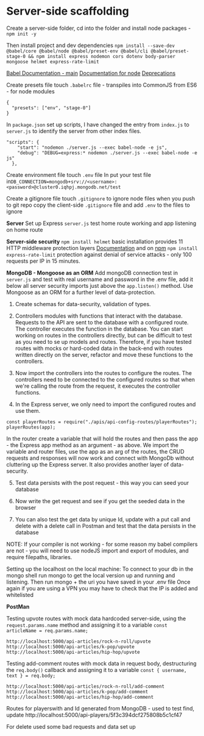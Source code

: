 # Server-side scaffolding

Create a server-side folder, cd into the folder and install node packages - `npm init -y`

Then install project and dev dependencies
`npm install --save-dev @babel/core @babel/node @babel/preset-env @babel/cli @babel/preset-stage-0 && npm install express nodemon cors dotenv body-parser mongoose helmet express-rate-limit`

[Babel Documentation - main](https://babeljs.io/docs/en/)
[Documentation for node](https://babeljs.io/docs/en/babel-node)
[Deprecations](https://babeljs.io/docs/en/v7-migration)

Create presets file touch `.babelrc` file - transpiles into CommonJS from ES6 - for node modules

```
{
  "presets": ["env", "stage-0"]
}
```

In `package.json` set up scripts, I have changed the entry from `index.js` to `server.js` to identify the server from other index files.

```
"scripts": {
    "start": "nodemon ./server.js --exec babel-node -e js",
    "debug": "DEBUG=express:* nodemon ./server.js --exec babel-node -e js"
  },
```

Create environment file touch `.env` file
In put your test file in`DB_CONNECTION=mongodb+srv://<username>:<password>@cluster0.iqhpj.mongodb.net/test`

Create a gitignore file touch `.gitignore` to ignore node files when you push to git repo copy the client-side `.gitignore` file and add `.env` to the files to ignore

**Server**
Set up Express `server.js` test home route working and app listening on home route

**Server-side security**
`npm install helmet` basic installation provides 11 HTTP middleware protection layers
[Documentation](helmetjs.github.io) and on [npm](https://www.npmjs.com/package/helmet)
`npm install express-rate-limit` protection against denial of service attacks - only 100 requests per IP in 15 minutes.

**MongoDB - Mongoose as an ORM**
Add mongoDB connection test in `server.js` and test with real username and password in the .env file, add it below all server security imports just above the `app.listen()` method. Use Mongoose as an ORM for a further level of data-protection.

1. Create schemas for data-security, validation of types.

2. Controllers modules with functions that interact with the database. Requests to the API are sent to the database with a configured route. The controller executes the function in the database. You can start working on routes in the controllers directly, but can be difficult to test as you need to se up models and routes. Therefore, if you have tested routes with mocks or hard-coded data in the back-end with routes written directly on the server, refactor and move these functions to the controllers.

3. Now import the controllers into the routes to configure the routes. The controllers need to be connected to the configured routes so that when we're calling the route from the request, it executes the controller functions.

4. In the Express server, we only need to import the configured routes and use them.

```
const playerRoutes = require("./apis/api-config-routes/playerRoutes");
playerRoutes(app);
```

In the router create a variable that will hold the routes and then pass the app - the Express app method as an argument - as above. We import the variable and router files, use the app as an arg of the routes, the CRUD requests and responses will now work and connect with MongoDb without cluttering up the Express server. It also provides another layer of data-security.

5. Test data persists with the post request - this way you can seed your database

6. Now write the get request and see if you get the seeded data in the browser

7. You can also test the get data by unique Id, update with a put call and delete with a delete call in Postman and test that the data persists in the database

NOTE: If your compiler is not working - for some reason my babel compilers are not - you will need to use nodeJS import and export of modules, and require filepaths, libraries.

Setting up the localhost on the local machine:
To connect to your db in the mongo shell run mongo to get the local version up and running and listening. Then run mongo + the uri you have saved in your .env file
Once again if you are using a VPN you may have to check that the IP is added and whitelisted

**PostMan**

Testing upvote routes with mock data hardcoded server-side, using the `request.params.name` method and assigning it to a variable `const articleName = req.params.name;`

```
http://localhost:5000/api-articles/rock-n-roll/upvote
http://localhost:5000/api-articles/k-pop/upvote
http://localhost:5000/api-articles/hip-hop/upvote

```

Testing add-comment routes with mock data in request body, destructuring the `req.body()` callback and assigning it to a variable `const { username, text } = req.body;`

```
http://localhost:5000/api-articles/rock-n-roll/add-comment
http://localhost:5000/api-articles/k-pop/add-comment
http://localhost:5000/api-articles/hip-hop/add-comment
```

Routes for playerswith and Id generated from MongoDB - used to test find, update
http://localhost:5000/api-players/5f3c394dcf275808b5c1cf47

For delete used some bad requests and data set up
